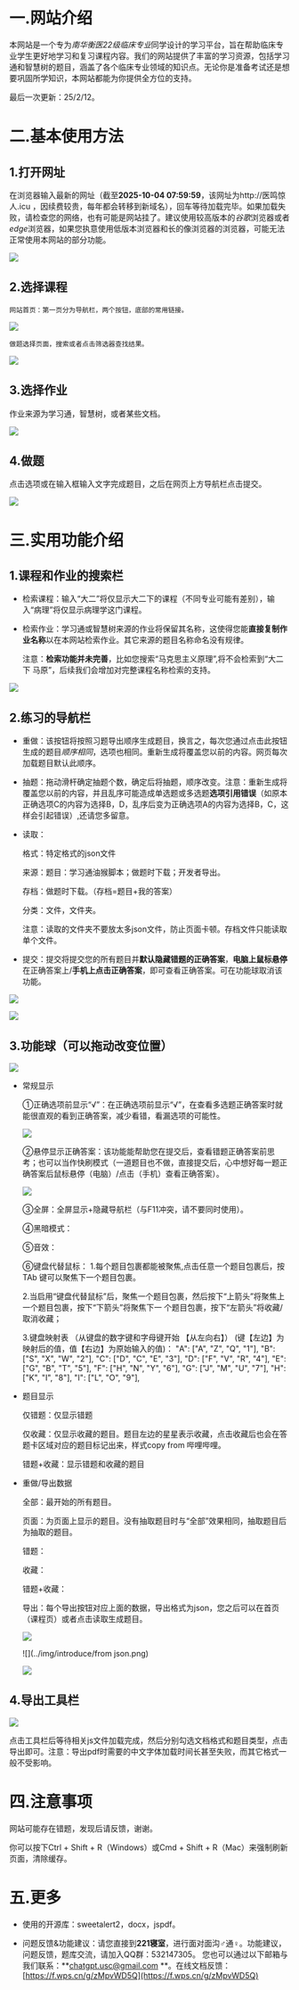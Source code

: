 # 一.网站介绍

本网站是一个专为*南华衡医22级临床专业*同学设计的学习平台，旨在帮助临床专业学生更好地学习和复习课程内容。我们的网站提供了丰富的学习资源，包括学习通和智慧树的题目，涵盖了各个临床专业领域的知识点。无论你是准备考试还是想要巩固所学知识，本网站都能为你提供全方位的支持。

最后一次更新：25/2/12。

# 二.基本使用方法

## 1.打开网址

在浏览器输入最新的网址（截至**2025-10-04 07:59:59**，该网址为http://医鸣惊人.icu ，因续费较贵，每年都会转移到新域名），回车等待加载完毕。如果加载失败，请检查您的网络，也有可能是网站挂了。建议使用较高版本的*谷歌*浏览器或者*edge*浏览器，如果您执意使用低版本浏览器和长的像浏览器的浏览器，可能无法正常使用本网站的部分功能。

![](../img/introduce/chrome_nav.png)

## 2.选择课程

    网站首页：第一页分为导航栏，两个按钮，底部的常用链接。

![](../img/introduce/index_0.png)

    做题选择页面，搜索或者点击筛选器查找结果。

![](../img/introduce/index_1.png)

## 3.选择作业

作业来源为学习通，智慧树，或者某些文档。

![](../img/introduce/index_2.png)

## 4.做题

点击选项或在输入框输入文字完成题目，之后在网页上方导航栏点击提交。

![](../img/introduce/练习_1.png)

# 三.实用功能介绍

## 1.课程和作业的搜索栏

- 检索课程：输入“大二”将仅显示大二下的课程（不同专业可能有差别），输入“病理”将仅显示病理学这门课程。
- 检索作业：学习通或智慧树来源的作业将保留其名称，这使得您能**直接复制作业名称**以在本网站检索作业。其它来源的题目名称命名没有规律。

  注意：**检索功能并未完善**，比如您搜索“马克思主义原理”,将不会检索到“大二下 马原”，后续我们会增加对完整课程名称检索的支持。

![](../img/introduce/index_nav.png)

## 2.练习的导航栏

- 重做：该按钮将按照习题导出顺序生成题目，换言之，每次您通过点击此按钮生成的题目*顺序相同*，选项也相同。重新生成将覆盖您以前的内容。网页每次加载题目默认此顺序。
- 抽题：拖动滑杆确定抽题个数，确定后将抽题，顺序改变。注意：重新生成将覆盖您以前的内容，并且乱序可能造成单选题或多选题**选项引用错误**（如原本正确选项C的内容为选择B，D，乱序后变为正确选项A的内容为选择B，C，这样会引起错误）,还请您多留意。
- 读取：

  格式：特定格式的json文件

  来源：题目：学习通油猴脚本；做题时下载；开发者导出。

  存档：做题时下载。（存档=题目+我的答案）

  分类：文件，文件夹。

  注意：读取的文件夹不要放太多json文件，防止页面卡顿。存档文件只能读取单个文件。
- 提交：提交将提交您的所有题目并**默认隐藏错题的正确答案**，**电脑上鼠标悬停**在正确答案上/**手机上点击正确答案**，即可查看正确答案。可在功能球取消该功能。

![](../img/introduce/exercise_nav.png)

![](../img/introduce/read_file.png)

## 3.功能球（可以拖动改变位置）

![](../img/introduce/setting.png)

- 常规显示

  ①正确选项前显示“√”：在正确选项前显示“√”，在查看多选题正确答案时就能很直观的看到正确答案，减少看错，看漏选项的可能性。

  ![](../img/introduce/options_display.png)

  ②悬停显示正确答案：该功能能帮助您在提交后，查看错题正确答案前思考；也可以当作快刷模式（一道题目也不做，直接提交后，心中想好每一题正确答案后鼠标悬停（电脑）/点击（手机）查看正确答案）。

  ![](../img/introduce/answer_true.png)

  ③全屏：全屏显示+隐藏导航栏（与F11冲突，请不要同时使用）。

  ④黑暗模式：

  ⑤音效：

  ⑥键盘代替鼠标：
  1.每个题目包裹都能被聚焦,点击任意一个题目包裹后，按 TAb 键可以聚焦下一个题目包裹。

  2.当启用“键盘代替鼠标”后，聚焦一个题目包裹，然后按下“上箭头”将聚焦上一个题目包裹，按下“下箭头”将聚焦下一			个题目包裹，按下“左箭头”将收藏/取消收藏；

  3.键盘映射表
  （从键盘的数字键和字母键开始 【从左向右】）
  (键【左边】为映射后的值，值【右边】为原始输入的值)：
  "A": ["A", "Z", "Q", "1"],
  "B": ["S", "X", "W", "2"],
  "C": ["D", "C", "E", "3"],
  "D": ["F", "V", "R", "4"],
  "E": ["G", "B", "T", "5"],
  "F": ["H", "N", "Y", "6"],
  "G": ["J", "M", "U", "7"],
  "H": ["K", "I", "8"],
  "I": ["L", "O", "9"],
- 题目显示

  仅错题：仅显示错题

  仅收藏：仅显示收藏的题目。题目左边的星星表示收藏，点击收藏后也会在答题卡区域对应的题目标记出来，样式copy from 哔哩哔哩。

  错题+收藏：显示错题和收藏的题目
- 重做/导出数据

  全部：最开始的所有题目。

  页面：为页面上显示的题目。没有抽取题目时与“全部”效果相同，抽取题目后为抽取的题目。

  错题：

  收藏：

  错题+收藏：

  导出：每个导出按钮对应上面的数据，导出格式为json，您之后可以在首页（课程页）或者点击读取生成题目。

  ![](../img/introduce/output.png)

  ![](../img/introduce/from json.png)

  ![](../img/introduce/read__.png)

## 4.导出工具栏

![](../images/introduce/output_tool_bar.png)

点击工具栏后等待相关js文件加载完成，然后分别勾选文档格式和题目类型，点击导出即可。注意：导出pdf时需要的中文字体加载时间长甚至失败，而其它格式一般不受影响。

# 四.注意事项

网站可能存在错题，发现后请反馈，谢谢。

你可以按下Ctrl + Shift + R（Windows）或Cmd + Shift + R（Mac）来强制刷新页面，清除缓存。

# 五.更多

* 使用的开源库：sweetalert2，docx，jspdf。

- 问题反馈&功能建议：请您直接到**221寝室**，进行面对面沟♂通♀。功能建议，问题反馈，题库交流，请加入QQ群：532147305。 您也可以通过以下邮箱与我们联系：**chatgpt.usc@gmail.com **。在线文档反馈：[https://f.wps.cn/g/zMpvWD5Q](https://f.wps.cn/g/zMpvWD5Q)
